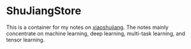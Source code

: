 # ShuJiangStore
This is a container for my notes on [xiaoshujiang](http://markdown.xiaoshujiang.com/). The notes mainly concentrate on machine learning, deep learning, multi-task learning, and tensor learning.
